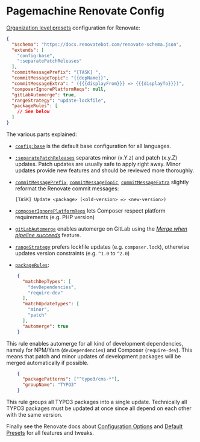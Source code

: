 # Pagemachine Renovate Config

[Organization level presets](https://docs.renovatebot.com/config-presets/#organization-level-presets) configuration for Renovate:

```json
{
  "$schema": "https://docs.renovatebot.com/renovate-schema.json",
  "extends": [
    "config:base",
    ":separatePatchReleases"
  ],
  "commitMessagePrefix": "[TASK] ",
  "commitMessageTopic": "{{depName}}",
  "commitMessageExtra": " ({{{displayFrom}}} => {{{displayTo}}})",
  "composerIgnorePlatformReqs": null,
  "gitLabAutomerge": true,
  "rangeStrategy": "update-lockfile",
  "packageRules": [
    // See below
  ]
}
```

The various parts explained:

- [`config:base`](https://docs.renovatebot.com/presets-config/#configbase) is the default base configuration for all languages.
- [`:separatePatchReleases`](https://docs.renovatebot.com/presets-default/#separatepatchreleases) separates minor (x.Y.z) and patch (x.y.Z) updates. Patch updates are usually safe to apply right away. Minor updates provide new features and should be reviewed more thoroughly.
- [`commitMessagePrefix`](https://docs.renovatebot.com/configuration-options/#commitmessageprefix), [`commitMessageTopic`](https://docs.renovatebot.com/configuration-options/#commitmessagetopic), [`commitMessageExtra`](https://docs.renovatebot.com/configuration-options/#commitmessageextra) slightly reformat the Renovate commit messages:

      [TASK] Update <package> (<old-version> => <new-version>)

- [`composerIgnorePlatformReqs`](https://docs.renovatebot.com/configuration-options/#composerignoreplatformreqs) lets Composer respect platform requirements (e.g. PHP version)
- [`gitLabAutomerge`](https://docs.renovatebot.com/configuration-options/#gitlabautomerge) enables automerge on GitLab using the [_Merge when pipeline succeeds_](https://docs.gitlab.com/ee/user/project/merge_requests/merge_when_pipeline_succeeds.html) feature.
- [`rangeStrategy`](https://docs.renovatebot.com/configuration-options/#rangestrategy) prefers lockfile updates (e.g. `composer.lock`), otherwise updates version constraints (e.g. `^1.0` to `^2.0`)
- [`packageRules`](https://docs.renovatebot.com/configuration-options/#packagerules):

```json
    {
      "matchDepTypes": [
        "devDependencies",
        "require-dev"
      ],
      "matchUpdateTypes": [
        "minor",
        "patch"
      ],
      "automerge": true
    }
```

This rule enables automerge for all kind of development dependencies, namely for NPM/Yarn (`devDependencies`) and Composer (`require-dev`). This means that patch and minor updates of development packages will be merged automatically if possible.

```json
    {
      "packagePatterns": ["^typo3/cms-*"],
      "groupName": "TYPO3"
    }
```

This rule groups all TYPO3 packages into a single update. Technically all TYPO3 packages must be updated at once since all depend on each other with the same version.

Finally see the Renovate docs about [Configuration Options](https://docs.renovatebot.com/configuration-options/) and [Default Presets](https://docs.renovatebot.com/presets-default/) for all features and tweaks.
